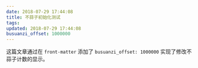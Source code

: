 ```yaml
---
date: 2018-07-29 17:44:08
title: 不蒜子初始化测试
tags:
updated: 2018-07-29 17:44:08
busuanzi_offset: 1000000
---
```


这篇文章通过在 `front-matter` 添加了 `busuanzi_offset: 1000000` 实现了修改不蒜子计数的显示。